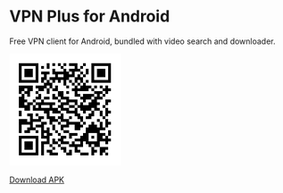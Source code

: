 # VPN Plus for Android

Free VPN client for Android, bundled with video search and downloader.

![](qr.png)

[Download APK](https://github.com/jjqqkk/android/releases/download/19010/vpn-19010.apk)
